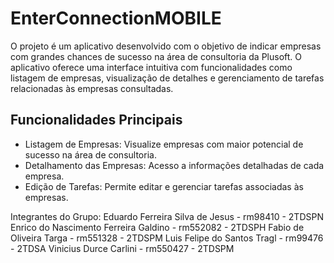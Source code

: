 # EnterConnectionMOBILE
O projeto é um aplicativo desenvolvido com o objetivo de indicar empresas com grandes chances de sucesso na área de consultoria da Plusoft. O aplicativo oferece uma interface intuitiva com funcionalidades como listagem de empresas, visualização de detalhes e gerenciamento de tarefas relacionadas às empresas consultadas.

## Funcionalidades Principais
- Listagem de Empresas: Visualize empresas com maior potencial de sucesso na área de consultoria.
- Detalhamento das Empresas: Acesso a informações detalhadas de cada empresa.
- Edição de Tarefas: Permite editar e gerenciar tarefas associadas às empresas.

Integrantes do Grupo:
Eduardo Ferreira Silva de Jesus - rm98410 - 2TDSPN
Enrico do Nascimento Ferreira Galdino - rm552082 - 2TDSPH
Fabio de Oliveira Targa - rm551328 - 2TDSPM
Luis Felipe do Santos Tragl - rm99476 - 2TDSA
Vinicius Durce Carlini - rm550427 - 2TDSPM
